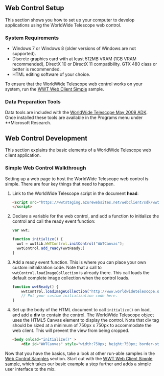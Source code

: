 ## Web Control Setup

This section shows you how to set up your computer to develop applications using the WorldWide Telescope web control.

### System Requirements

* Windows 7 or Windows 8 \(older versions of Windows are not supported\).
* Discrete graphics card with at least 512MB VRAM \(1GB VRAM recommended\), DirectX 10 or DirectX 11 compatibility. GTX 480 class or better is recommended.
* HTML editing software of your choice.

To ensure that the WorldWide Telescope web control works on your system, run the [WWT Web Client Simple](http://www.worldwidetelescope.org/docs/Samples/wwtwebclientsimpleUIHtml5.html) sample.

### Data Preparation Tools

Data tools are included with the [WorldWide Telescope May 2009 ADK](http://research.microsoft.com/en-us/collaboration/wwt-ap/resources.aspx). Once installed these tools are available in the Programs menu under \*\*Microsoft Research.

## Web Control Development

This section explains the basic elements of a WorldWide Telescope web client application.


### Simple Web Control Walkthrough

Setting up a web page to host the WorldWide Telescope web control is simple. There are four key things that need to happen.

1. Link to the WorldWide Telescope script in the document **head**:

   ```html
   <script src="https://wwtstaging.azurewebsites.net/webclient/sdk/wwtsdk.min.js" type="text/javascript">
   </script>
   ```

2. Declare a variable for the web control, and add a function to initialize the control and call the ready event function:

   ```js
   var wwt;

   function initialize() {
     wwt = wwtlib.WWTControl.initControl("WWTCanvas");
     wwtControl.add_ready(wwtReady;)
   }
   ```

3. Add a ready event function. This is where you can place your own custom initialization code. Note that a call to `wwtControl.loadImageCollection` is already there. This call loads the default complete image collection when the control loads.

   ```js
   function wwtReady() {
       wwtControl.loadImageCollection("http://www.worldwidetelescope.org/COMPLETE/wwtcomplete.wtml");
       // Put your custom initialization code here.
   }
   ```

4. Set up the body of the HTML document to call `initialize()` on load, and add a **div** to contain the control. The WorldWide Telescope object uses the HTML5 Canvas element to display the control. Note that div tag should be sized at a minimum of 750px x 750px to accommodate the web client. This will prevent the view from being cropped.

   ```html
   <body onload="initialize()" >
       <div id="WWTCanvas" style="width:750px; height:750px; border-style: none; border-width: 0px;">
   ```

Now that you have the basics, take a look at other run-able samples in the [Web Control Samples](samples.md) section. Start out with the [WWT Web Client Simple sample](http://www.worldwidetelescope.org/docs/worldwidetelescopewebcontrolscriptreference.html#WWTWebClientSimple), which takes our basic example a step further and adds a simple user interface to the mix.
